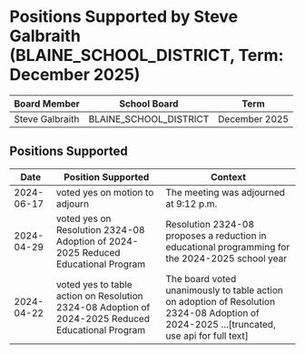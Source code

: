 # Positions Supported by Steve Galbraith (BLAINE_SCHOOL_DISTRICT, Term: December 2025)

| Board Member | School Board | Term |
|--------------|--------------|------|
| Steve Galbraith | BLAINE_SCHOOL_DISTRICT | December 2025 |

## Positions Supported

| Date       | Position Supported           | Context            |
|------------|------------------------------|--------------------|
| 2024-06-17 | voted yes on motion to adjourn | The meeting was adjourned at 9:12 p.m. |
| 2024-04-29 | voted yes on Resolution 2324-08 Adoption of 2024-2025 Reduced Educational Program | Resolution 2324-08 proposes a reduction in educational programming for the 2024-2025 school year |
| 2024-04-22 | voted yes to table action on Resolution 2324-08 Adoption of 2024-2025 Reduced Educational Program | The board voted unanimously to table action on adoption of Resolution 2324-08 Adoption of 2024-2025 ...[truncated, use api for full text] |

